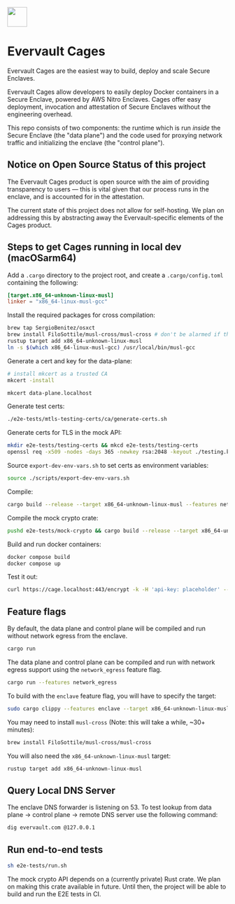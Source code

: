 <a href="https://evervault.com/cages"><img src="https://evervault.com/images/logo-color.svg" height="45" /></a>

# Evervault Cages

Evervault Cages are the easiest way to build, deploy and scale Secure Enclaves.

Evervault Cages allow developers to easily deploy Docker containers in a Secure Enclave, powered by AWS Nitro Enclaves. Cages offer easy deployment, invocation and attestation of Secure Enclaves without the engineering overhead.

This repo consists of two components: the runtime which is run _inside_ the Secure Enclave (the "data plane") and the code used for proxying network traffic and initializing the enclave (the "control plane").

## Notice on Open Source Status of this project

The Evervault Cages product is open source with the aim of providing transparency to users — this is vital given that our process runs in the enclave, and is accounted for in the attestation.

The current state of this project does not allow for self-hosting. We plan on addressing this by abstracting away the Evervault-specific elements of the Cages product.

## Steps to get Cages running in local dev (macOSarm64)
Add a `.cargo` directory to the project root, and create a `.cargo/config.toml` containing the following:

```toml
[target.x86_64-unknown-linux-musl]
linker = "x86_64-linux-musl-gcc"
```

Install the required packages for cross compilation:
```sh
brew tap SergioBenitez/osxct
brew install FiloSottile/musl-cross/musl-cross # don't be alarmed if this takes a while https://github.com/FiloSottile/homebrew-musl-cross/issues/15
rustup target add x86_64-unknown-linux-musl
ln -s $(which x86_64-linux-musl-gcc) /usr/local/bin/musl-gcc
```

Generate a cert and key for the data-plane:
```sh
# install mkcert as a trusted CA
mkcert -install

mkcert data-plane.localhost
```

Generate test certs:
```sh
./e2e-tests/mtls-testing-certs/ca/generate-certs.sh
```

Generate certs for TLS in the mock API:
```sh
mkdir e2e-tests/testing-certs && mkcd e2e-tests/testing-certs
openssl req -x509 -nodes -days 365 -newkey rsa:2048 -keyout ./testing.key -out testing.crt
```

Source `export-dev-env-vars.sh` to set certs as environment variables:
```sh
source ./scripts/export-dev-env-vars.sh
```

Compile:
```sh
cargo build --release --target x86_64-unknown-linux-musl --features network_egress
```

Compile the mock crypto crate:
```sh
pushd e2e-tests/mock-crypto && cargo build --release --target x86_64-unknown-linux-musl && popd
```

Build and run docker containers:
```sh
docker compose build
docker compose up
```

Test it out:
```sh
curl https://cage.localhost:443/encrypt -k -H 'api-key: placeholder' --data '{"hello": "world"}' -H "Content-Type: application/json"
```

## Feature flags

By default, the data plane and control plane will be compiled and run without network egress from the enclave.
```sh
cargo run
```

The data plane and control plane can be compiled and run with network egress support using the `network_egress` feature flag.
```sh
cargo run --features network_egress
```

To build with the `enclave` feature flag, you will have to specify the target:
```sh
sudo cargo clippy --features enclave --target x86_64-unknown-linux-musl
```

You may need to install `musl-cross` (Note: this will take a while, ~30+ minutes):
```sh
brew install FiloSottile/musl-cross/musl-cross
```

You will also need the `x86_64-unknown-linux-musl` target:
```sh
rustup target add x86_64-unknown-linux-musl
```

## Query Local DNS Server

The enclave DNS forwarder is listening on 53. To test lookup from data plane -> control plane -> remote DNS server use the following command:
```sh
dig evervault.com @127.0.0.1
```

## Run end-to-end tests
```sh
sh e2e-tests/run.sh
```

The mock crypto API depends on a (currently private) Rust crate. We plan on making this crate available in future.
Until then, the project will be able to build and run the E2E tests in CI.
